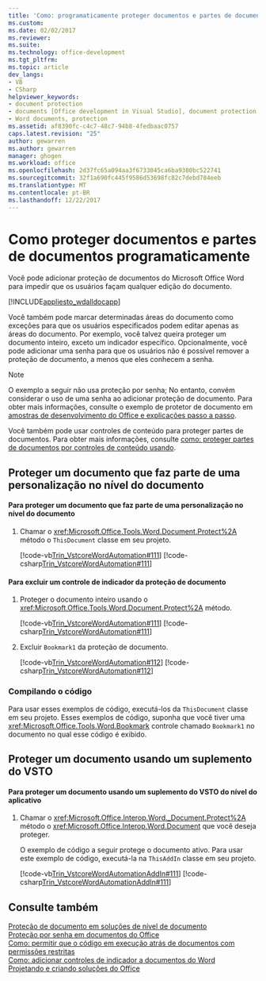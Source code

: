 ```yaml
---
title: 'Como: programaticamente proteger documentos e partes de documentos | Microsoft Docs'
ms.custom: 
ms.date: 02/02/2017
ms.reviewer: 
ms.suite: 
ms.technology: office-development
ms.tgt_pltfrm: 
ms.topic: article
dev_langs:
- VB
- CSharp
helpviewer_keywords:
- document protection
- documents [Office development in Visual Studio], document protection
- Word documents, protection
ms.assetid: af8390fc-c4c7-48c7-94b8-4fedbaac0757
caps.latest.revision: "25"
author: gewarren
ms.author: gewarren
manager: ghogen
ms.workload: office
ms.openlocfilehash: 2d37fc65a094aa3f6733045ca6ba9380bc522741
ms.sourcegitcommit: 32f1a690fc445f9586d53698fc82c7debd784eeb
ms.translationtype: MT
ms.contentlocale: pt-BR
ms.lasthandoff: 12/22/2017
---
```

# <a name="how-to-programmatically-protect-documents-and-parts-of-documents"></a>Como proteger documentos e partes de documentos programaticamente
  Você pode adicionar proteção de documentos do Microsoft Office Word para impedir que os usuários façam qualquer edição do documento.  
  
 [!INCLUDE[appliesto_wdalldocapp](../vsto/includes/appliesto-wdalldocapp-md.md)]  
  
 Você também pode marcar determinadas áreas do documento como exceções para que os usuários especificados podem editar apenas as áreas do documento. Por exemplo, você talvez queira proteger um documento inteiro, exceto um indicador específico. Opcionalmente, você pode adicionar uma senha para que os usuários não é possível remover a proteção de documento, a menos que eles conhecem a senha.  
  
> [!NOTE]  
>  O exemplo a seguir não usa proteção por senha; No entanto, convém considerar o uso de uma senha ao adicionar proteção de documento. Para obter mais informações, consulte o exemplo de protetor de documento em [amostras de desenvolvimento do Office e explicações passo a passo](../vsto/office-development-samples-and-walkthroughs.md).  
  
 Você também pode usar controles de conteúdo para proteger partes de documentos. Para obter mais informações, consulte [como: proteger partes de documentos por controles de conteúdo usando](../vsto/how-to-protect-parts-of-documents-by-using-content-controls.md).  
  
## <a name="protecting-a-document-that-is-part-of-a-document-level-customization"></a>Proteger um documento que faz parte de uma personalização no nível do documento  
  
#### <a name="to-protect-a-document-that-is-part-of-a-document-level-customization"></a>Para proteger um documento que faz parte de uma personalização no nível do documento  
  
1.  Chamar o <xref:Microsoft.Office.Tools.Word.Document.Protect%2A> método o `ThisDocument` classe em seu projeto.  
  
     [!code-vb[Trin_VstcoreWordAutomation#111](../vsto/codesnippet/VisualBasic/Trin_VstcoreWordAutomationVB/ThisDocument.vb#111)]
     [!code-csharp[Trin_VstcoreWordAutomation#111](../vsto/codesnippet/CSharp/Trin_VstcoreWordAutomationCS/ThisDocument.cs#111)]  
  
#### <a name="to-exclude-a-bookmark-control-from-document-protection"></a>Para excluir um controle de indicador da proteção de documento  
  
1.  Proteger o documento inteiro usando o <xref:Microsoft.Office.Tools.Word.Document.Protect%2A> método.  
  
     [!code-vb[Trin_VstcoreWordAutomation#111](../vsto/codesnippet/VisualBasic/Trin_VstcoreWordAutomationVB/ThisDocument.vb#111)]
     [!code-csharp[Trin_VstcoreWordAutomation#111](../vsto/codesnippet/CSharp/Trin_VstcoreWordAutomationCS/ThisDocument.cs#111)]  
  
2.  Excluir `Bookmark1` da proteção de documento.  
  
     [!code-vb[Trin_VstcoreWordAutomation#112](../vsto/codesnippet/VisualBasic/Trin_VstcoreWordAutomationVB/ThisDocument.vb#112)]
     [!code-csharp[Trin_VstcoreWordAutomation#112](../vsto/codesnippet/CSharp/Trin_VstcoreWordAutomationCS/ThisDocument.cs#112)]  
  
### <a name="compiling-the-code"></a>Compilando o código  
 Para usar esses exemplos de código, executá-los da `ThisDocument` classe em seu projeto. Esses exemplos de código, suponha que você tiver uma <xref:Microsoft.Office.Tools.Word.Bookmark> controle chamado `Bookmark1` no documento no qual esse código é exibido.  
  
## <a name="protecting-a-document-by-using-an-vsto-add-in"></a>Proteger um documento usando um suplemento do VSTO  
  
#### <a name="to-protect-a-document-by-using-an-application-level-vsto-add-in"></a>Para proteger um documento usando um suplemento do VSTO do nível do aplicativo  
  
1.  Chamar o <xref:Microsoft.Office.Interop.Word._Document.Protect%2A> método o <xref:Microsoft.Office.Interop.Word.Document> que você deseja proteger.  
  
     O exemplo de código a seguir protege o documento ativo. Para usar este exemplo de código, executá-la na `ThisAddIn` classe em seu projeto.  
  
     [!code-vb[Trin_VstcoreWordAutomationAddIn#111](../vsto/codesnippet/VisualBasic/Trin_VstcoreWordAutomationAddIn/ThisAddIn.vb#111)]
     [!code-csharp[Trin_VstcoreWordAutomationAddIn#111](../vsto/codesnippet/CSharp/Trin_VstcoreWordAutomationAddIn/ThisAddIn.cs#111)]  
  
## <a name="see-also"></a>Consulte também  
 [Proteção de documento em soluções de nível de documento](../vsto/document-protection-in-document-level-solutions.md)   
 [Proteção por senha em documentos do Office](../vsto/password-protection-on-office-documents.md)   
 [Como: permitir que o código em execução atrás de documentos com permissões restritas](../vsto/how-to-permit-code-to-run-behind-documents-with-restricted-permissions.md)   
 [Como: adicionar controles de indicador a documentos do Word](../vsto/how-to-add-bookmark-controls-to-word-documents.md)   
 [Projetando e criando soluções do Office](../vsto/designing-and-creating-office-solutions.md)  
  
  